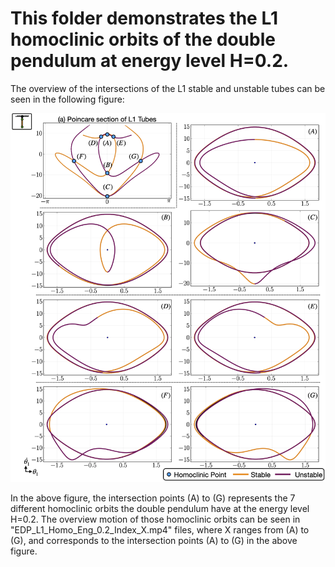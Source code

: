 # This folder demonstrates the L1 homoclinic orbits of the double pendulum at energy level H=0.2.

The overview of the intersections of the L1 stable and unstable tubes can be seen in the following figure:

![](L1_HomoOverview.png)

In the above figure, the intersection points (A) to (G) represents the 7 different homoclinic orbits the double pendulum have at the energy level H=0.2. The overview motion of those homoclinic orbits can be seen in "EDP_L1_Homo_Eng_0.2_Index_X.mp4" files, where X ranges from (A) to (G), and corresponds to the intersection points (A) to (G) in the above figure.

